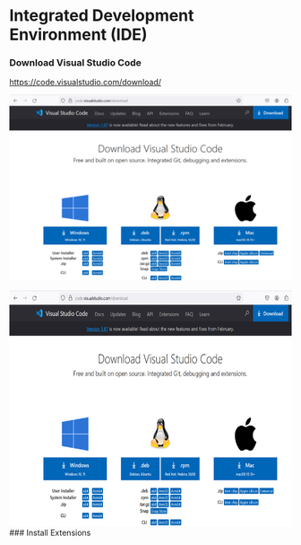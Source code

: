# Integrated Development Environment (IDE)

### Download Visual Studio Code
https://code.visualstudio.com/download/

![VScode Download](./images/vscode_01.png)


<img src="./images/vscode_01.png" width="640" height="420">
### Install Extensions
